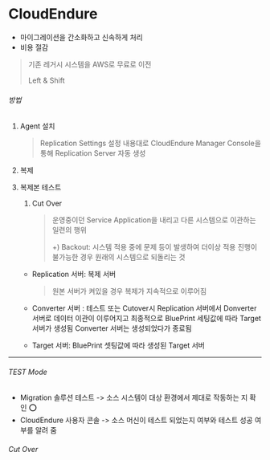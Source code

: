 # CloudEndure

- 마이그레이션을 간소화하고 신속하게 처리
- 비용 절감

> 기존 레거시 시스템을 AWS로 무료로 이전
>
> Left & Shift



###### 방법

1. Agent 설치

   > Replication Settings 설정 내용대로 CloudEndure Manager Console을 통해 Replication Server 자동 생성

2. 복제

3. 복제본 테스트

   1. Cut Over

      > 운영중이던 Service Application을 내리고 다른 시스템으로 이관하는 일련의 행위 
      >
      > +) Backout: 시스템 적용 중에 문제 등이 발생하여 더이상 적용 진행이 불가능한 경우 원래의 시스템으로 되돌리는 것

   - Replication 서버: 복제 서버

     > 원본 서버가 켜있을 경우 복제가 지속적으로 이루어짐

   - Converter 서버 : 테스트 또는 Cutover시 Replication 서버에서 Donverter 서버로 데이터 이관이 이루어지고 최종적으로 BluePrint 세팅값에 따라 Target 서버가 생성됨 Converter 서버는 생성되었다가 종료됨

   - Target 서버: BluePrint 셋팅값에 따라 생성된 Target 서버




---



###### TEST Mode

- Migration 솔루션 테스트 -> 소스 시스템이 대상 환경에서 제대로 작동하는 지 확인 :o:
- CloudEndure 사용자 콘솔 -> 소스 머신이 테스트 되었는지 여부와 테스트 성공 여부를 알려 줌



###### Cut Over

